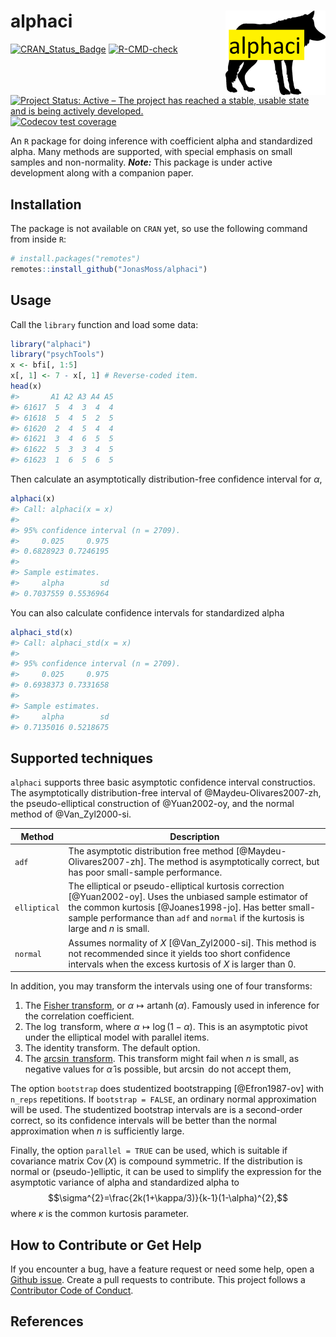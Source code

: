 
<!-- README.md is generated from README.Rmd. Please edit that file -->

# alphaci <img src="man/figures/logo.png" align="right" width="160" height="135"/>

[![CRAN_Status_Badge](https://www.r-pkg.org/badges/version/alphaci)](https://cran.r-project.org/package=alphaci)
[![R-CMD-check](https://github.com/JonasMoss/alphaci/actions/workflows/R-CMD-check.yaml/badge.svg)](https://github.com/JonasMoss/alphaci/actions/workflows/R-CMD-check.yaml)
[![Project Status: Active – The project has reached a stable, usable
state and is being actively
developed.](https://www.repostatus.org/badges/latest/active.svg)](https://www.repostatus.org/#active)
[![Codecov test
coverage](https://codecov.io/gh/JonasMoss/alphaci/branch/main/graph/badge.svg)](https://app.codecov.io/gh/JonasMoss/alphaci?branch=main)

An `R` package for doing inference with coefficient alpha and
standardized alpha. Many methods are supported, with special emphasis on
small samples and non-normality. ***Note:*** This package is under
active development along with a companion paper.

## Installation

The package is not available on `CRAN` yet, so use the following command
from inside `R`:

``` r
# install.packages("remotes")
remotes::install_github("JonasMoss/alphaci")
```

## Usage

Call the `library` function and load some data:

``` r
library("alphaci")
library("psychTools")
x <- bfi[, 1:5]
x[, 1] <- 7 - x[, 1] # Reverse-coded item.
head(x)
#>       A1 A2 A3 A4 A5
#> 61617  5  4  3  4  4
#> 61618  5  4  5  2  5
#> 61620  2  4  5  4  4
#> 61621  3  4  6  5  5
#> 61622  5  3  3  4  5
#> 61623  1  6  5  6  5
```

Then calculate an asymptotically distribution-free confidence interval
for $\alpha$,

``` r
alphaci(x)
#> Call: alphaci(x = x)
#> 
#> 95% confidence interval (n = 2709).
#>     0.025     0.975 
#> 0.6828923 0.7246195 
#> 
#> Sample estimates.
#>     alpha        sd 
#> 0.7037559 0.5536964
```

You can also calculate confidence intervals for standardized alpha

``` r
alphaci_std(x)
#> Call: alphaci_std(x = x)
#> 
#> 95% confidence interval (n = 2709).
#>     0.025     0.975 
#> 0.6938373 0.7331658 
#> 
#> Sample estimates.
#>     alpha        sd 
#> 0.7135016 0.5218675
```

## Supported techniques

`alphaci` supports three basic asymptotic confidence interval
constructios. The asymptotically distribution-free interval of
@Maydeu-Olivares2007-zh, the pseudo-elliptical construction of
@Yuan2002-oy, and the normal method of @Van_Zyl2000-si.

| Method       | Description                                                                                                                                                                                                                                                    |
|--------------|----------------------------------------------------------------------------------------------------------------------------------------------------------------------------------------------------------------------------------------------------------------|
| `adf`        | The asymptotic distribution free method \[@Maydeu-Olivares2007-zh\]. The method is asymptotically correct, but has poor small-sample performance.                                                                                                              |
| `elliptical` | The elliptical or pseudo-elliptical kurtosis correction \[@Yuan2002-oy\]. Uses the unbiased sample estimator of the common kurtosis \[@Joanes1998-jo\]. Has better small-sample performance than `adf` and `normal` if the kurtosis is large and $n$ is small. |
| `normal`     | Assumes normality of $X$ \[@Van_Zyl2000-si\]. This method is not recommended since it yields too short confidence intervals when the excess kurtosis of $X$ is larger than $0$.                                                                                |

In addition, you may transform the intervals using one of four
transforms:

1.  The [Fisher
    transform](https://en.wikipedia.org/wiki/Fisher_transformation), or
    $\alpha\mapsto \operatorname{artanh}(\alpha)$. Famously used in
    inference for the correlation coefficient.
2.  The $\log$ transform, where $\alpha \mapsto \log(1-\alpha)$. This is
    an asymptotic pivot under the elliptical model with parallel items.
3.  The identity transform. The default option.
4.  The [$\arcsin$
    transform](https://en.wikipedia.org/wiki/Inverse_trigonometric_functions).
    This transform might fail when $n$ is small, as negative values for
    $\hat{\alpha}$ is possible, but $\arcsin$ do not accept them,

The option `bootstrap` does studentized bootstrapping \[@Efron1987-ov\]
with `n_reps` repetitions. If `bootstrap = FALSE`, an ordinary normal
approximation will be used. The studentized bootstrap intervals are is a
second-order correct, so its confidence intervals will be better than
the normal approximation when $n$ is sufficiently large.

Finally, the option `parallel = TRUE` can be used, which is suitable if
covariance matrix $\operatorname{Cov}(X)$ is compound symmetric. If the
distribution is normal or (pseudo-)elliptic, it can be used to simplify
the expression for the asymptotic variance of alpha and standardized
alpha to $$\sigma^{2}=\frac{2k(1+\kappa/3)}{k-1}(1-\alpha)^{2},$$ where
$\kappa$ is the common kurtosis parameter.

## How to Contribute or Get Help

If you encounter a bug, have a feature request or need some help, open a
[Github issue](https://github.com/JonasMoss/alphaci/issues). Create a
pull requests to contribute. This project follows a [Contributor Code of
Conduct](https://www.contributor-covenant.org/version/1/4/code-of-conduct.md).

## References
